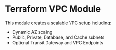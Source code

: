 # Terraform VPC Module

This module creates a scalable VPC setup including:
- Dynamic AZ scaling
- Public, Private, Database, and Cache subnets
- Optional Transit Gateway and VPC Endpoints

